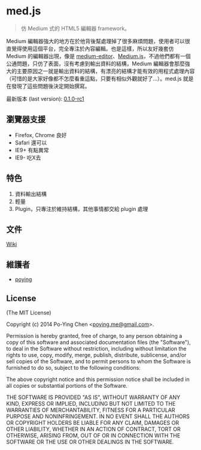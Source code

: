 med.js
======

> 仿 Medium 式的 HTML5 編輯器 framework。

Medium 編輯器強大的地方在於他背後幫處理掉了很多麻煩問題，使用者可以很直覺得使用這個平台，完全專注於內容編輯。也是這樣，所以友好幾套仿 Medium 的編輯器出現，像是 [medium-editor](https://github.com/daviferreira/medium-editor/)、[Medium.js](https://github.com/jakiestfu/Medium.js/)，不過他們都有一個公通問題，只仿了表面，沒有考慮到輸出資料的結構，Medium 編輯器會那麼強大的主要原因之一就是輸出資料的結構，有漂亮的結構才能有效的用程式處理內容（可惜的是大家好像都不怎麼看重這點，只要有相似外觀就好了...）。med.js 就是在發現了這些問題後決定開始撰寫。

最新版本 (last version): [0.1.0-rc1](https://github.com/poying/med.js/releases/tag/0.1.0-rc1)

## 瀏覽器支援

* Firefox, Chrome 良好
* Safari 還可以
* IE9+ 有點異常
* IE9- 吃X去

## 特色

1. 資料輸出結構
2. 輕量
3. Plugin，只專注於維持結構，其他事情都交給 plugin 處理

## 文件

[Wiki](https://github.com/poying/med.js/wiki)

## 維護者

* [poying](http://github.com/poying)

## License

(The MIT License)

Copyright (c) 2014 Po-Ying Chen &lt;poying.me@gmail.com&gt;.

Permission is hereby granted, free of charge, to any person obtaining a copy
of this software and associated documentation files (the "Software"), to deal
in the Software without restriction, including without limitation the rights
to use, copy, modify, merge, publish, distribute, sublicense, and/or sell
copies of the Software, and to permit persons to whom the Software is
furnished to do so, subject to the following conditions:

The above copyright notice and this permission notice shall be included in
all copies or substantial portions of the Software.

THE SOFTWARE IS PROVIDED "AS IS", WITHOUT WARRANTY OF ANY KIND, EXPRESS OR
IMPLIED, INCLUDING BUT NOT LIMITED TO THE WARRANTIES OF MERCHANTABILITY,
FITNESS FOR A PARTICULAR PURPOSE AND NONINFRINGEMENT. IN NO EVENT SHALL THE
AUTHORS OR COPYRIGHT HOLDERS BE LIABLE FOR ANY CLAIM, DAMAGES OR OTHER
LIABILITY, WHETHER IN AN ACTION OF CONTRACT, TORT OR OTHERWISE, ARISING FROM,
OUT OF OR IN CONNECTION WITH THE SOFTWARE OR THE USE OR OTHER DEALINGS IN
THE SOFTWARE.
